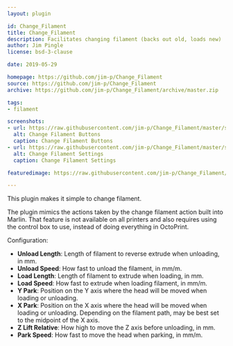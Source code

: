 ```yaml
---
layout: plugin

id: Change_Filament
title: Change_Filament
description: Facilitates changing filament (backs out old, loads new)
author: Jim Pingle
license: bsd-3-clause

date: 2019-05-29

homepage: https://github.com/jim-p/Change_Filament
source: https://github.com/jim-p/Change_Filament
archive: https://github.com/jim-p/Change_Filament/archive/master.zip

tags:
- filament

screenshots:
- url: https://raw.githubusercontent.com/jim-p/Change_Filament/master/screenshots/cf_buttons.png
  alt: Change Filament Buttons
  caption: Change Filament Buttons
- url: https://raw.githubusercontent.com/jim-p/Change_Filament/master/screenshots/cf_settings.png
  alt: Change Filament Settings
  caption: Change Filament Settings

featuredimage: https://raw.githubusercontent.com/jim-p/Change_Filament/master/screenshots/cf_buttons.png

---
```


This plugin makes it simple to change filament.

The plugin mimics the actions taken by the change filament action built into
Marlin. That feature is not available on all printers and also requires using
the control box to use, instead of doing everything in OctoPrint.

Configuration:

* **Unload Length**: Length of filament to reverse extrude when unloading, in mm.
* **Unload Speed**: How fast to unload the filament, in mm/m.
* **Load Length**: Length of filament to extrude when loading, in mm.
* **Load Speed**: How fast to extrude when loading filament, in mm/m.
* **Y Park**: Position on the Y axis where the head will be moved when loading or unloading.
* **X Park**: Position on the X axis where the head will be moved when loading or unloading. Depending on the filament path, may be best set to the midpoint of the X axis.
* **Z Lift Relative**: How high to move the Z axis before unloading, in mm.
* **Park Speed**: How fast to move the head when parking, in mm/m.

